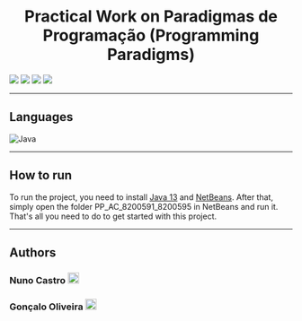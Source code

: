 <h1 align="center">Practical Work on Paradigmas de Programação (Programming Paradigms)</h1>

<p>
  <img src="http://img.shields.io/static/v1?style=for-the-badge&label=School%20year&message=2020/2021&color=sucess"/>
  <img src="http://img.shields.io/static/v1?style=for-the-badge&label=Discipline&message=PP&color=sucess"/>
  <img src="http://img.shields.io/static/v1?style=for-the-badge&label=Grade&message=17&color=sucess"/>
  <a href="https://github.com/nunofbcastro-ESTG-IPP/PP/tree/main/Doc/Utterance" target="_blank">
    <img src="https://img.shields.io/badge/-Utterance-grey?style=for-the-badge"/>
  </a>
</p>

---

<h2>Languages</h2>
<p align="left"> 
  	<img src="https://img.shields.io/badge/java-%23ED8B00.svg?style=for-the-badge&amp;logo=java&amp;logoColor=white" alt="Java">
</p>

---

<h2>How to run</h2>

To run the project, you need to install [Java 13](https://www.oracle.com/java/technologies/javase/jdk13-archive-downloads.html) and [NetBeans](https://netbeans.apache.org). After that, simply open the folder PP_AC_8200591_8200595 in NetBeans and run it. That's all you need to do to get started with this project.

---

<h2>Authors</h2>

<h3>
  Nuno Castro
  <a href="https://github.com/nunofbcastro?tab=followers">
    <img src="https://img.shields.io/github/followers/nunofbcastro.svg?style=for-the-badge&label=Follow" height="20"/>
  </a>
</h3>

<h3>
  Gonçalo Oliveira
  <a href="https://github.com/oliveira1712?tab=followers">
    <img src="https://img.shields.io/github/followers/oliveira1712.svg?style=for-the-badge&label=Follow" height="20"/>
  </a>
</h3>
